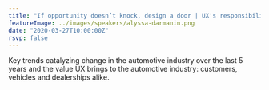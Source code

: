 ```yaml
---
title: "If opportunity doesn’t knock, design a door | UX's responsibility in the future of Mobility"
featureImage: ../images/speakers/alyssa-darmanin.png
date: "2020-03-27T10:00:00Z"
rsvp: false
---
```

Key trends catalyzing change in the automotive industry over the last 5 years​ and the value UX brings to the automotive industry: customers, vehicles and dealerships alike.
